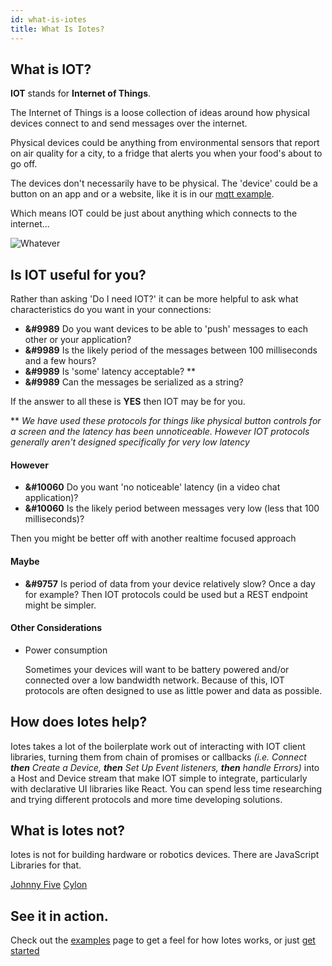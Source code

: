 ```yaml
---
id: what-is-iotes
title: What Is Iotes?
---
```


## What is IOT?

**IOT** stands for **Internet of Things**.

The Internet of Things is a loose collection of ideas around how physical devices connect to and send messages over the internet.

Physical devices could be anything from environmental sensors that report on air quality for a city, to a fridge that alerts you when your food's about to go off. 

The devices don't necessarily have to be physical. The 'device' could be a button on an app and or a website, like it is in our [mqtt example](docs/introduction/example).

Which means IOT could be just about anything which connects to the internet...

![Whatever](https://media1.giphy.com/media/3o6nUNDHrGyYKslfH2/giphy.gif?cid=ecf05e471b24d9f726f3e0cf74274a319caeec95cb55463e&rid=giphy.gif)


## Is IOT useful for you?

Rather than asking 'Do I need IOT?' it can be more helpful to ask what characteristics do you want in your connections:

- **&#9989**  Do you want devices to be able to 'push' messages to each other or your application?
- **&#9989**  Is the likely period of the messages between 100 milliseconds and a few hours?
- **&#9989**  Is 'some' latency acceptable? **
- **&#9989**  Can the messages be serialized as a string?

If the answer to all these is **YES** then IOT may be for you.

** *We have used these protocols for things like physical button controls for a screen and the latency has been unnoticeable. However IOT protocols generally aren't designed specifically for very low latency*

#### However

- **&#10060**  Do you want 'no noticeable' latency (in a video chat application)?
- **&#10060**  Is the likely period between messages very low  (less that 100 milliseconds)?

Then you might be better off with another realtime focused approach

#### Maybe

- **&#9757**  Is period of data from your device relatively slow? Once a day for example? Then IOT protocols could be used but a REST endpoint might be simpler.  


#### Other Considerations 

- Power consumption

  Sometimes your devices will want to be battery powered and/or connected over a low bandwidth network. Because of this, IOT protocols are often designed to use as little power and data as possible.


## How does Iotes help?

Iotes takes a lot of the boilerplate work out of interacting with IOT client libraries, turning them from  chain of promises or callbacks *(i.e. Connect ***then*** Create a Device, ***then*** Set Up Event listeners, ***then*** handle Errors)* into a Host and Device stream that make IOT simple to integrate, particularly with declarative UI libraries like React. You can spend less time researching and trying different protocols and more time developing solutions. 


## What is Iotes not?

Iotes is not for building hardware or robotics devices. There are JavaScript Libraries for that.

[Johnny Five](http://johnny-five.io)
[Cylon](https://cylonjs.com)


## See it in action.

Check out the [examples]('/docs/introduction/examples) page to get a feel for how Iotes works, or just [get started]('/docs/introduction/getting-started')


